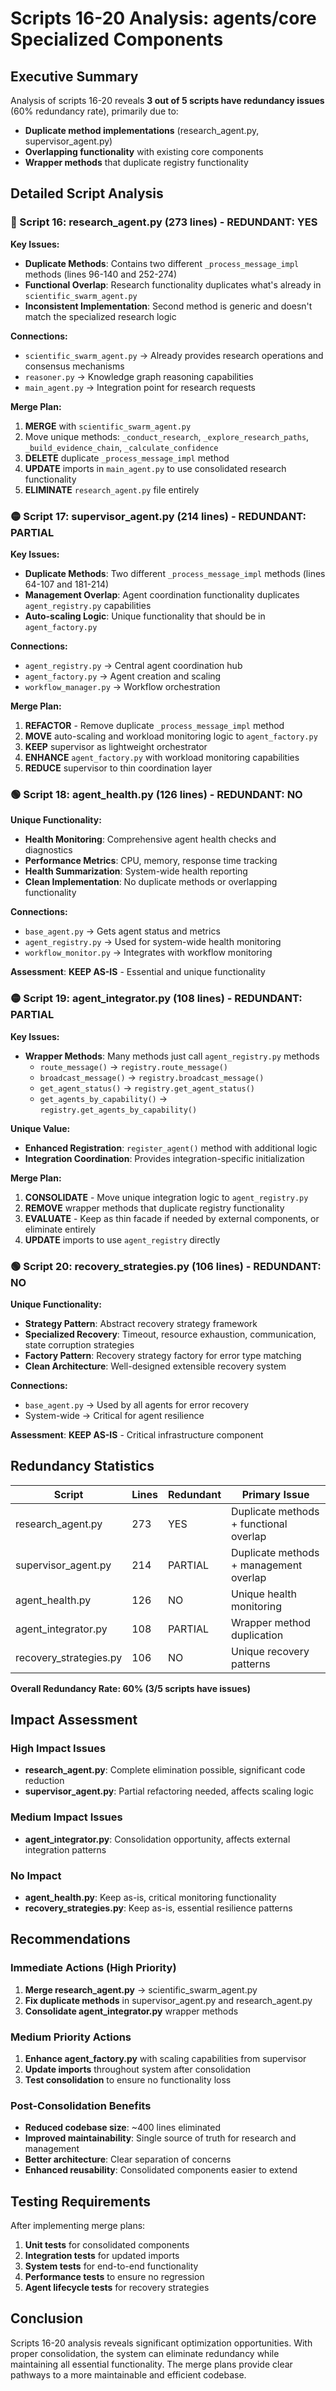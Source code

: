 # Scripts 16-20 Analysis: agents/core Specialized Components

## Executive Summary

Analysis of scripts 16-20 reveals **3 out of 5 scripts have redundancy issues** (60% redundancy rate), primarily due to:
- **Duplicate method implementations** (research_agent.py, supervisor_agent.py)
- **Overlapping functionality** with existing core components
- **Wrapper methods** that duplicate registry functionality

## Detailed Script Analysis

### 🔴 Script 16: research_agent.py (273 lines) - REDUNDANT: YES

**Key Issues:**
- **Duplicate Methods**: Contains two different `_process_message_impl` methods (lines 96-140 and 252-274)
- **Functional Overlap**: Research functionality duplicates what's already in `scientific_swarm_agent.py`
- **Inconsistent Implementation**: Second method is generic and doesn't match the specialized research logic

**Connections:**
- `scientific_swarm_agent.py` → Already provides research operations and consensus mechanisms
- `reasoner.py` → Knowledge graph reasoning capabilities
- `main_agent.py` → Integration point for research requests

**Merge Plan:**
1. **MERGE** with `scientific_swarm_agent.py`
2. Move unique methods: `_conduct_research`, `_explore_research_paths`, `_build_evidence_chain`, `_calculate_confidence`
3. **DELETE** duplicate `_process_message_impl` method
4. **UPDATE** imports in `main_agent.py` to use consolidated research functionality
5. **ELIMINATE** `research_agent.py` file entirely

### 🟡 Script 17: supervisor_agent.py (214 lines) - REDUNDANT: PARTIAL

**Key Issues:**
- **Duplicate Methods**: Two different `_process_message_impl` methods (lines 64-107 and 181-214)
- **Management Overlap**: Agent coordination functionality duplicates `agent_registry.py` capabilities
- **Auto-scaling Logic**: Unique functionality that should be in `agent_factory.py`

**Connections:**
- `agent_registry.py` → Central agent coordination hub
- `agent_factory.py` → Agent creation and scaling
- `workflow_manager.py` → Workflow orchestration

**Merge Plan:**
1. **REFACTOR** - Remove duplicate `_process_message_impl` method
2. **MOVE** auto-scaling and workload monitoring logic to `agent_factory.py`
3. **KEEP** supervisor as lightweight orchestrator
4. **ENHANCE** `agent_factory.py` with workload monitoring capabilities
5. **REDUCE** supervisor to thin coordination layer

### 🟢 Script 18: agent_health.py (126 lines) - REDUNDANT: NO

**Unique Functionality:**
- **Health Monitoring**: Comprehensive agent health checks and diagnostics
- **Performance Metrics**: CPU, memory, response time tracking
- **Health Summarization**: System-wide health reporting
- **Clean Implementation**: No duplicate methods or overlapping functionality

**Connections:**
- `base_agent.py` → Gets agent status and metrics
- `agent_registry.py` → Used for system-wide health monitoring
- `workflow_monitor.py` → Integrates with workflow monitoring

**Assessment**: **KEEP AS-IS** - Essential and unique functionality

### 🟡 Script 19: agent_integrator.py (108 lines) - REDUNDANT: PARTIAL

**Key Issues:**
- **Wrapper Methods**: Many methods just call `agent_registry.py` methods
  - `route_message()` → `registry.route_message()`
  - `broadcast_message()` → `registry.broadcast_message()`
  - `get_agent_status()` → `registry.get_agent_status()`
  - `get_agents_by_capability()` → `registry.get_agents_by_capability()`

**Unique Value:**
- **Enhanced Registration**: `register_agent()` method with additional logic
- **Integration Coordination**: Provides integration-specific initialization

**Merge Plan:**
1. **CONSOLIDATE** - Move unique integration logic to `agent_registry.py`
2. **REMOVE** wrapper methods that duplicate registry functionality
3. **EVALUATE** - Keep as thin facade if needed by external components, or eliminate entirely
4. **UPDATE** imports to use `agent_registry` directly

### 🟢 Script 20: recovery_strategies.py (106 lines) - REDUNDANT: NO

**Unique Functionality:**
- **Strategy Pattern**: Abstract recovery strategy framework
- **Specialized Recovery**: Timeout, resource exhaustion, communication, state corruption strategies
- **Factory Pattern**: Recovery strategy factory for error type matching
- **Clean Architecture**: Well-designed extensible recovery system

**Connections:**
- `base_agent.py` → Used by all agents for error recovery
- System-wide → Critical for agent resilience

**Assessment**: **KEEP AS-IS** - Critical infrastructure component

## Redundancy Statistics

| Script | Lines | Redundant | Primary Issue |
|--------|-------|-----------|---------------|
| research_agent.py | 273 | YES | Duplicate methods + functional overlap |
| supervisor_agent.py | 214 | PARTIAL | Duplicate methods + management overlap |
| agent_health.py | 126 | NO | Unique health monitoring |
| agent_integrator.py | 108 | PARTIAL | Wrapper method duplication |
| recovery_strategies.py | 106 | NO | Unique recovery patterns |

**Overall Redundancy Rate: 60% (3/5 scripts have issues)**

## Impact Assessment

### High Impact Issues
- **research_agent.py**: Complete elimination possible, significant code reduction
- **supervisor_agent.py**: Partial refactoring needed, affects scaling logic

### Medium Impact Issues  
- **agent_integrator.py**: Consolidation opportunity, affects external integration patterns

### No Impact
- **agent_health.py**: Keep as-is, critical monitoring functionality
- **recovery_strategies.py**: Keep as-is, essential resilience patterns

## Recommendations

### Immediate Actions (High Priority)
1. **Merge research_agent.py** → scientific_swarm_agent.py
2. **Fix duplicate methods** in supervisor_agent.py and research_agent.py
3. **Consolidate agent_integrator.py** wrapper methods

### Medium Priority Actions
1. **Enhance agent_factory.py** with scaling capabilities from supervisor
2. **Update imports** throughout system after consolidation
3. **Test consolidation** to ensure no functionality loss

### Post-Consolidation Benefits
- **Reduced codebase size**: ~400 lines eliminated
- **Improved maintainability**: Single source of truth for research and management
- **Better architecture**: Clear separation of concerns
- **Enhanced reusability**: Consolidated components easier to extend

## Testing Requirements

After implementing merge plans:
1. **Unit tests** for consolidated components
2. **Integration tests** for updated imports
3. **System tests** for end-to-end functionality
4. **Performance tests** to ensure no regression
5. **Agent lifecycle tests** for recovery strategies

## Conclusion

Scripts 16-20 analysis reveals significant optimization opportunities. With proper consolidation, the system can eliminate redundancy while maintaining all essential functionality. The merge plans provide clear pathways to a more maintainable and efficient codebase. 